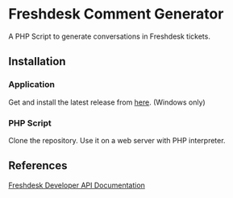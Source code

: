 # Freshdesk Comment Generator
A PHP Script to generate conversations in Freshdesk tickets.

## Installation
### Application
Get and install the latest release from [here](https://github.com/ixgoh/FreshdeskCommentGenerate/releases/latest). (Windows only)

### PHP Script
Clone the repository. Use it on a web server with PHP interpreter.

## References
[Freshdesk Developer API Documentation](https://developers.freshdesk.com/api/)
